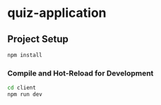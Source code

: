 # quiz-application

## Project Setup

```sh
npm install
```

### Compile and Hot-Reload for Development

```sh
cd client
npm run dev
```
